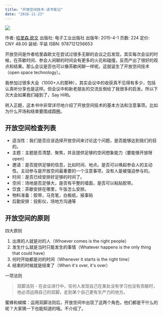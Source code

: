 ```yaml
---
title: "开放空间技术-读书笔记"
date: "2016-11-23"
---
```


![](https://img1.doubanio.com/lpic/s28047957.jpg)

作者: [哈里森.欧文](https://book.douban.com/search/%E5%93%88%E9%87%8C%E6%A3%AE.%E6%AC%A7%E6%96%87) 出版社: 电子工业出版社 出版年: 2015-4-1 页数: 224 定价: CNY 48.00 装帧: 平装 ISBN: 9787121256653

开放空间是作者哈里森欧文在尝试过很多无聊的会议之后发现，其实每次会议的时候，在茶歇时间、参会人闲聊的时间会有更多的火花和碰撞，反而产出了很好的观点和结果。那么会议是否也可以像茶歇闲聊一样呢。这就诞生了开放空间技术（open space technology）。

我参加过很多大会（1000+人的那种），其实会议中的收获真不见得有多少，包括认真听分享也是这样。但会议中和新老朋友的交流反倒给了我很多的启发。所以下次大会如果我们碰到了，Say Hi哟。

转入正题，这本书中非常详尽地介绍了开放空间技术的基本方法和注意事项。比如为什么开场和结束要围成圆圈。

## 开放空间检查列表

- 适当性：我们是否应该选择开放空间来讨论这个问题，是否能够达到我们的目的。
- 主题：主题是否清楚、聚焦，并且提供足够的空间想象能力（要能够开放呀open）
- 邀请：是否提供足够的信息，比如时间、地点。是否可以唤起参会人的主动性。主动参与是开放空间最重要的一个注意事项，没有人是被强迫参与的。
- 时间：是否已经安排好足够的时间了。
- 空间：场地是否足够大，是否有平整的墙面，是否可以粘贴胶带。
- 饮食：茶歇安排在哪里，午饭怎么安排。
- 物料准备：胶带，马克笔，白板纸，报事贴
- 后勤安排：投影仪，场地方沟通等

## 开放空间的原则

四大原则

1. 出席的人就是对的人（Whoever comes is the right people）
2. 发生什么就是当时只能发生的事情（Whatever happens is the only thing that could have）
3. 何时开始都是对的时间（Whenever it starts is the right time）
4. 结束的时候就是结束了（When it's over, it's over）

一项法则

> 双脚法则 - 在会议进行中，任何人发现自己在某处没有学习也没有贡献时，他必须运用自己的双脚，走到某个自己更有生产力的地方。

蜜蜂和蝴蝶：运用双脚法则后，开放空间中出现了这两个角色，他们都是干什么的呢？大家猜一下也能知道的哦。不介绍了。
